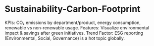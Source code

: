 # Sustainability-Carbon-Footprint
KPIs: CO₂ emissions by department/product, energy consumption, renewable vs non-renewable usage.  Features: Visualize environmental impact &amp; savings after green initiatives.  Trend Factor: ESG reporting (Environmental, Social, Governance) is a hot topic globally.
